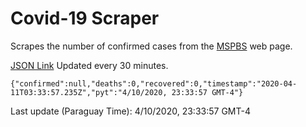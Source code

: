 # Covid-19 Scraper

Scrapes the number of confirmed cases from the [MSPBS](https://www.mspbs.gov.py/covid-19.php) web page.

[JSON Link](https://jmayalag.github.io/covid19-scrape/cases.json)
Updated every 30 minutes.
```
{"confirmed":null,"deaths":0,"recovered":0,"timestamp":"2020-04-11T03:33:57.235Z","pyt":"4/10/2020, 23:33:57 GMT-4"}
```
Last update (Paraguay Time): 4/10/2020, 23:33:57 GMT-4